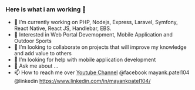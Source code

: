### Here is what i am working 👋

- 🔭 I’m currently working on PHP, Nodejs, Express, Laravel, Symfony, React Native, React JS, Handlebar, EBS.
- 🌱 Interested in Web Portal Devemopment, Mobile Application and Outdoor Sports
- 👯 I’m looking to collaborate on projects that will improve my knowledge and add value to others
- 🤔 I’m looking for help with mobile application development
- 💬 Ask me about ...
- 📫 How to reach me over [Youtube Channel](https://www.youtube.com/channel/UCszy19vpQoAKGD1qFi0dwIA) @facebook mayank.patel104 @linkedin https://www.linkedin.com/in/mayankpatel104/

